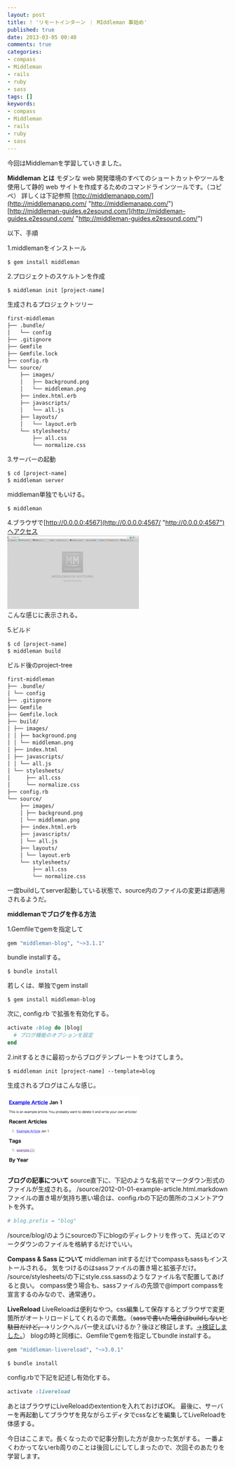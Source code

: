 ```yaml
---
layout: post
title: ! 'リモートインターン ｜ MIddleman 事始め'
published: true
date: 2013-03-05 00:40
comments: true
categories:
- compass
- Middleman
- rails
- ruby
- sass
tags: []
keywords:
- compass
- Middleman
- rails
- ruby
- sass
---
```

今回はMiddlemanを学習していきました。

**Middleman とは**
モダンな web 開発環境のすべてのショートカットやツールを使用して静的 web サイトを作成するためのコマンドラインツールです。（コピペ）
詳しくは下記参照
[http://middlemanapp.com/](http://middlemanapp.com/ "http://middlemanapp.com/")
[http://middleman-guides.e2esound.com/](http://middleman-guides.e2esound.com/ "http://middleman-guides.e2esound.com/")

以下、手順

1.middlemanをインストール

```
$ gem install middleman
```

2.プロジェクトのスケルトンを作成

```
$ middleman init [project-name]
```

生成されるプロジェクトツリー

```
first-middleman
├── .bundle/
│   └── config
├── .gitignore
├── Gemfile
├── Gemfile.lock
├── config.rb
└── source/
    ├── images/
    │   ├── background.png
    │   └── middleman.png
    ├── index.html.erb
    ├── javascripts/
    │   └── all.js
    ├── layouts/
    │   └── layout.erb
    └── stylesheets/
        ├── all.css
        └── normalize.css
```

3.サーバーの起動

```
$ cd [project-name]
$ middleman server
```

middleman単独でもいける。

```
$ middleman
```

4.ブラウザで[http://0.0.0.0:4567](http://0.0.0.0:4567/ "http://0.0.0.0:4567")へアクセス  
<a href="/images/2013/03/middleman.png"><img class="alignnone size-medium wp-image-526" alt="middleman" src="/images/2013/03/middleman-300x167.png" width="300" height="167" /></a>  
こんな感じに表示される。

5.ビルド

```
$ cd [project-name]
$ middleman build
```

ビルド後のproject-tree

```
first-middleman
├── .bundle/
│ └── config
├── .gitignore
├── Gemfile
├── Gemfile.lock
├── build/
│ ├── images/
│ │ ├── background.png
│ │ └── middleman.png
│ ├── index.html
│ ├── javascripts/
│ │ └── all.js
│ └── stylesheets/
│     ├── all.css
│     └── normalize.css
├── config.rb
└── source/
    ├── images/
    │ ├── background.png
    │ └── middleman.png
    ├── index.html.erb
    ├── javascripts/
    │ └── all.js
    ├── layouts/
    │ └── layout.erb
    └── stylesheets/
        ├── all.css
        └── normalize.css
```

一度buildしてserver起動している状態で、source内のファイルの変更は即適用されるようだ。

**middlemanでブログを作る方法**

1.Gemfileでgemを指定して

```ruby
gem "middleman-blog", "~>3.1.1"
```

bundle installする。

```
$ bundle install
```

若しくは、単独でgem install

```
$ gem install middleman-blog
```

次に, config.rb で拡張を有効化する。

```ruby
activate :blog do |blog|
  # ブログ機能のオプションを設定
end
```

2.initするときに最初っからブログテンプレートをつけてしまう。

```
$ middleman init [project-name] --template=blog
```

生成されるブログはこんな感じ。

<a href="/images/2013/03/0.0.0.04567.png"><img class="alignnone size-medium wp-image-530" alt="" src="/images/2013/03/0.0.0.04567-300x165.png" width="300" height="165" /></a>

**ブログの記事について**
source直下に、下記のような名前でマークダウン形式のファイルが生成される。
/source/2012-01-01-example-article.html.markdown
ファイルの置き場が気持ち悪い場合は、config.rbの下記の箇所のコメントアウトを外す。

```ruby
# blog.prefix = "blog"
```

/source/blog/のようにsourceの下にblogのディレクトリを作って、先ほどのマークダウンのファイルを格納するだけでいい。

**Compass &amp; Sass について**
middleman initするだけでcompassもsassもインストールされる。
気をつけるのはsassファイルの置き場と拡張子だけ。
/source/stylesheets/の下にstyle.css.sassのようなファイル名で配置してあげると良い。
compass使う場合も、sassファイルの先頭で@import compassを宣言するのみなので、通常通り。

**LiveReload**
LiveReloadは便利なやつ。css編集して保存するとブラウザで変更箇所がオートリロードしてくれるので素敵。（<del>sassで書いた場合はbuildしないと駄目だけど。</del>→リンクヘルパー使えばいけるか？後ほど検証します。<a title="リモートインターン ｜ MIddleman 実践（1）" href="http://camuro.org/wordpress/?p=541">→検証しました。</a>）
blogの時と同様に、Gemfileでgemを指定してbundle installする。

```ruby
gem "middleman-livereload", "~>3.0.1"
```


```
$ bundle install
```

config.rbで下記を記述し有効化する。

```ruby
activate :livereload
```

あとはブラウザにLiveReloadのextentionを入れておけばOK。
最後に、サーバーを再起動してブラウザを見ながらエディタでcssなどを編集してLiveReloadを体感する。

今日はここまで。長くなったので記事分割した方が良かった気がする。
一番よくわかってないerb周りのことは後回しにしてしまったので、次回そのあたりを学習します。